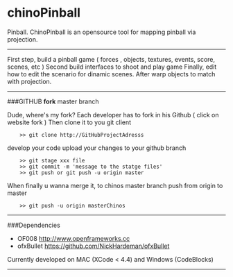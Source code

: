 chinoPinball
============

Pinball. ChinoPinball is an opensource tool for mapping pinball via projection.

***

First step, build a pinball game ( forces , objects, textures, events, score, scenes, etc )
Second build interfaces to shoot and play game
Finally, edit how to edit the scenario for dinamic scenes. After warp objects to match with projection.

***

###GITHUB 
**fork** master branch

Dude, where's my fork? 
Each developer has to fork in his Github ( click on website fork ) 
Then clone it to you git client
```
	>> git clone http://GitHubProjectAdresss
```	
develop your code
upload your changes to your github branch
```
	>> git stage xxx file
	>> git commit -m 'message to the statge files'
	>> git push or git push -u origin master
```
When finally
u wanna merge it, to chinos  master branch 
push from origin to master 	
```
	>> git push -u origin masterChinos
```

***
###Dependencies

* OF008 http://www.openframeworks.cc 
* ofxBullet https://github.com/NickHardeman/ofxBullet

Currently developed on MAC (XCode < 4.4) and Windows (CodeBlocks)
***
